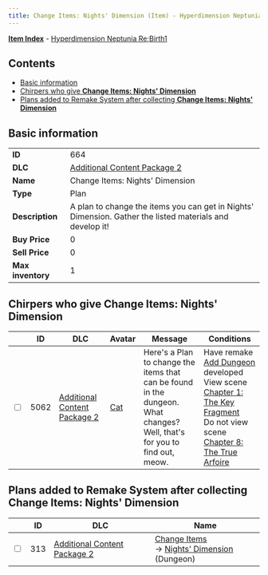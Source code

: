 ```yaml
---
title: Change Items: Nights' Dimension (Item) - Hyperdimension Neptunia Re;Birth1
---
```


[**Item Index**](/neptunia/rb1/item/index.html) - [Hyperdimension Neptunia Re;Birth1](/neptunia/rb1)

## Contents

- [Basic information](#basic-information)
- [Chirpers who give **Change Items: Nights' Dimension**](#chirpers-who-give-change-items-nights-dimension)
- [Plans added to Remake System after collecting **Change Items: Nights' Dimension**](#plans-added-to-remake-system-after-collecting-change-items-nights-dimension)
## Basic information

|   |   |
| -- | -- |
| **ID** | 664 |
| **DLC** | [Additional Content Package 2](/neptunia/rb1/dlc/11-pack2.html) |
| **Name** | Change Items: Nights' Dimension |
| **Type** | Plan |
| **Description** | A plan to change the items you can get in Nights' Dimension. Gather the listed materials and develop it! |
| **Buy Price** | 0 |
| **Sell Price** | 0 |
| **Max inventory** | 1 |


## Chirpers who give **Change Items: Nights' Dimension**

|    | ID | DLC | Avatar | Message | Conditions |
| -- | -- | --- | ------ | ------- | ---------- |
| <input type="checkbox" id="rb1-chirper-event-11-5062" class="trackbox" /> | 5062 | [Additional Content Package 2](/neptunia/rb1/dlc/11-pack2.html) | [Cat](/neptunia/rb1/undefined/1-226-cat.html) | Here's a Plan to change the items that can be found in the dungeon.<br />What changes? Well, that's for you to find out, meow. | Have remake [Add Dungeon](/neptunia/rb1/remake/11-227-add-dungeon.html) developed<br />View scene [Chapter 1: The Key Fragment](/neptunia/rb1/scene/1-117-chapter-1-the-key-fragment.html)<br />Do not view scene [Chapter 8: The True Arfoire](/neptunia/rb1/scene/1-807-chapter-8-the-true-arfoire.html) |


## Plans added to Remake System after collecting **Change Items: Nights' Dimension**

|    | ID | DLC | Name |
| -- | -- | --- | ---- |
| <input type="checkbox" id="rb1-remake-11-313" class="trackbox" /> | 313 | [Additional Content Package 2](/neptunia/rb1/dlc/11-pack2.html) | [Change Items](/neptunia/rb1/remake/11-313-change-items.html)<br /> → [Nights' Dimension](/neptunia/rb1/dungeon/11-126-nights-dimension.html) (Dungeon) |
